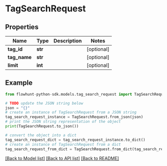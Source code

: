 # TagSearchRequest


## Properties

Name | Type | Description | Notes
------------ | ------------- | ------------- | -------------
**tag_id** | **str** |  | [optional] 
**tag_name** | **str** |  | [optional] 
**limit** | **int** |  | [optional] 

## Example

```python
from flowhunt-python-sdk.models.tag_search_request import TagSearchRequest

# TODO update the JSON string below
json = "{}"
# create an instance of TagSearchRequest from a JSON string
tag_search_request_instance = TagSearchRequest.from_json(json)
# print the JSON string representation of the object
print(TagSearchRequest.to_json())

# convert the object into a dict
tag_search_request_dict = tag_search_request_instance.to_dict()
# create an instance of TagSearchRequest from a dict
tag_search_request_from_dict = TagSearchRequest.from_dict(tag_search_request_dict)
```
[[Back to Model list]](../README.md#documentation-for-models) [[Back to API list]](../README.md#documentation-for-api-endpoints) [[Back to README]](../README.md)


